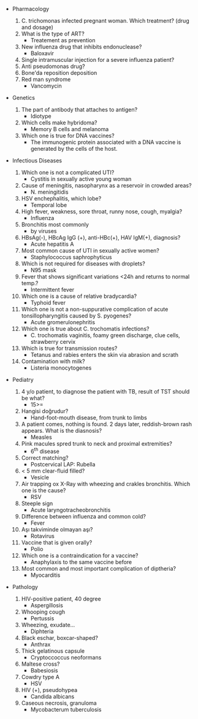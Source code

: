 - Pharmacology
  1. C. trichomonas infected pregnant woman. Which treatment? (drug and dosage)
  1. What is the type of ART?
      - Treatement as prevention
  1. New influenza drug that inhibits endonuclease?
      - Baloxavir
  1. Single intramuscular injection for a severe influenza patient?
  1. Anti pseudomonas drug?
  1. Bone'da reposition deposition
  1. Red man syndrome
      - Vancomycin

- Genetics
  1. The part of antibody that attaches to antigen?
      - Idiotype
  1. Which cells make hybridoma?
      - Memory B cells and melanoma
  1. Which one is true for DNA vaccines?
      - The immunogenic protein associated with a DNA vaccine is generated by the cells of the host.

- Infectious Diseases
  1. Which one is not a complicated UTI?
      - Cystitis in sexually active young woman
  2. Cause of meningitis, nasopharynx as a reservoir in crowded areas?
      - N. meningitidis
  3. HSV enchephalitis, which lobe?
      - Temporal lobe
  4. High fever, weakness, sore throat, runny nose, cough, myalgia?
      - Influenza
  5. Bronchitis most commonly
      - by viruses
  6. HBsAg(-), HBcAg IgG (+), anti-HBc(+), HAV IgM(+), diagnosis?
      - Acute hepatitis A
  7. Most common cause of UTI in sexually active women?
      - Staphylococcus saphrophyticus
  8. Which is not required for diseases with droplets?
      - N95 mask
  9. Fever that shows significant variations <24h and returns to normal temp.?
      - Intermittent fever
  10. Which one is a cause of relative bradycardia?
      - Typhoid fever
  11. Which one is not a non-suppurative complication of acute tonsillopharyngitis caused by S. pyogenes?
      - Acute gromerulonephritis
  12. Which one is true about C. trochomatis infections?
      - C. trochomatis vaginitis, foamy green discharge, clue cells, strawberry cervix
  13. Which is true for transmission routes?
      - Tetanus and rabies enters the skin via abrasion and scrath
  14. Contamination with milk?
      - Listeria monocytogenes

- Pediatry
  1. 4 y/o patient, to diagnose the patient with TB, result of TST should be what?
      - 15>=
  2. Hangisi doğrudur?
      - Hand-foot-mouth disease, from trunk to limbs
  3. A patient comes, nothing is found. 2 days later, reddish-brown rash appears. What is the diasnosis?
      - Measles
  4. Pink macules spred trunk to neck and proximal extremities?
      - 6<sup>th</sup> disease
  5. Correct matching?
      - Postcervical LAP: Rubella
  6. < 5 mm clear-fluid filled?
      - Vesicle
  7. Air trapping ox X-Ray with wheezing and crakles bronchitis. Which one is the cause?
      - RSV
  8. Steeple sign
      - Acute laryngotracheobronchitis
  9. Difference between influenza and common cold?
      - Fever
  10. Aşı takviminde olmayan aşı?
      - Rotavirus
  11. Vaccine that is given orally?
      - Polio
  12. Which one is a contraindication for a vaccine?
      - Anaphylaxis to the same vaccine before
  13. Most common and most important complication of diptheria?
      - Myocarditis

- Pathology
  1. HIV-positive patient, 40 degree
      - Aspergillosis
  1. Whooping cough
      - Pertussis
  1. Wheezing, exudate...
      - Diphteria
  1. Black eschar, boxcar-shaped?
      - Anthrax
  1. Thick gelatinous capsule
      - Cryptoccoccus neoformans
  1. Maltese cross?
      - Babesiosis
  1. Cowdry type A
      - HSV
  1. HIV (+), pseudohypea
      - Candida albicans
  1. Caseous necrosis, granuloma
      - Mycobacterum tuberculosis